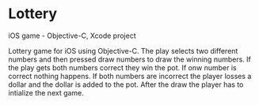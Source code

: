 # Lottery
iOS game - Objective-C, Xcode project

Lottery game for iOS using Objective-C.  The play selects two different numbers and then pressed draw numbers to draw the winning numbers.  If the play gets both numbers correct they win the pot.  If onw number is correct nothing happens.  If both numbers are incorrect the player losses a dollar and the dollar is added to the pot.  After the draw the player has to intialize the next game.
